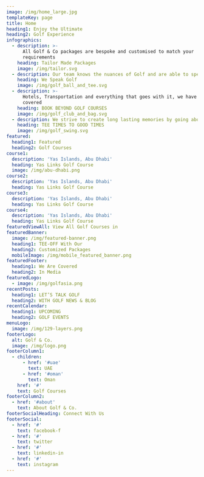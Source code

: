 ```yaml
---
image: /img/home_large.jpg
templateKey: page
title: Home
heading1: Enjoy the Ultimate
heading2: Golf Experience
infographics:
  - description: >-
      All Golf & Co packages are bespoke and customised to match your
      requirements
    heading: Tailor Made Packages
    image: /img/tailor.svg
  - description: Our team knows the nuances of Golf and are able to speak your language
    heading: We Speak Golf
    image: /img/golf_ball_and_tee.svg
  - description: >-
      Hotels, Transportation and everything that goes with it, we have it all
      covered
    heading: BOOK BEYOND GOLF COURSES
    image: /img/golf_club_and_bag.svg
  - description: We strive to create long lasting memories by going above & beyond
    heading: TEE TIMES TO GOOD TIMES
    image: /img/golf_swing.svg
featured:
  heading1: Featured
  heading2: Golf Courses
course1:
  description: 'Yas Islands, Abu Dhabi'
  heading: Yas Links Golf Course
  image: /img/abu-dhabi.png
course2:
  description: 'Yas Islands, Abu Dhabi'
  heading: Yas Links Golf Course
course3:
  description: 'Yas Islands, Abu Dhabi'
  heading: Yas Links Golf Course
course4:
  description: 'Yas Islands, Abu Dhabi'
  heading: Yas Links Golf Course
featuredViewAll: View All Golf Courses in
featuredBanner:
  image: /img/featured-banner.png
  heading1: TEE-OFF With Our
  heading2: Customized Packages
  mobileImage: /img/mobile_featured_banner.png
featuredFooter:
  heading1: We Are Covered
  heading2: In Media
featuredLogo:
  - image: /img/golfasia.png
recentPosts:
  heading1: LET’S TALK GOLF
  heading2: WITH GOLF NEWS & BLOG
recentCalendar:
  heading1: UPCOMING
  heading2: GOLF EVENTS
menuLogo:
  image: /img/129-layers.png
footerLogo:
  alt: Golf & Co.
  image: /img/logo.png
footerColumn1:
  - children:
      - href: '#uae'
        text: UAE
      - href: '#oman'
        text: Oman
    href: '#'
    text: Golf Courses
footerColumn2:
  - href: '#about'
    text: About Golf & Co.
footerSocialHeading: Connect With Us
footerSocial:
  - href: '#'
    text: facebook-f
  - href: '#'
    text: twitter
  - href: '#'
    text: linkedin-in
  - href: '#'
    text: instagram
---
```



